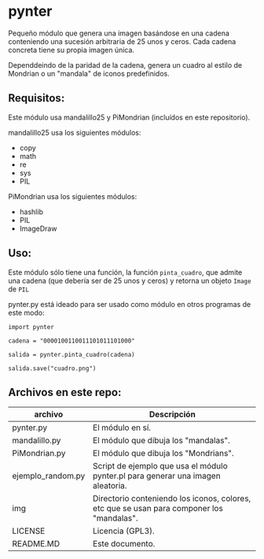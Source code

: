 # pynter


Pequeño módulo que genera una imagen basándose en una cadena conteniendo una sucesión arbitraria de 25 unos y ceros. Cada cadena concreta tiene su propia imagen única.

Dependdeindo de la paridad de la cadena, genera un cuadro al estilo de Mondrian o un "mandala" de iconos predefinidos.

## Requisitos:

Este módulo usa mandalillo25 y PiMondrian (incluídos en este repositorio).

mandalillo25 usa los siguientes módulos:

* copy
* math
* re
* sys
* PIL

PiMondrian usa los siguientes módulos:

* hashlib
* PIL
* ImageDraw


## Uso:

Este módulo sólo tiene una función, la función `pinta_cuadro`, que admite una cadena (que debería ser de 25 unos y ceros) y retorna un objeto `Image` de `PIL`

pynter.py está ideado para ser usado como módulo en otros programas de este modo:

    import pynter

    cadena = "0000100110011101011101000"

    salida = pynter.pinta_cuadro(cadena)

    salida.save("cuadro.png")


## Archivos en este repo:

archivo | Descripción
-------|--------
pynter.py | El módulo en sí.
mandalillo.py | El módulo que dibuja los "mandalas".
PiMondrian.py | El módulo que dibuja los "Mondrians".
ejemplo_random.py | Script de ejemplo que usa el módulo pynter.pl para generar una imagen aleatoria.
img | Directorio conteniendo los iconos, colores, etc que se usan para componer los "mandalas".
LICENSE | Licencia (GPL3).
README.MD | Este documento.
